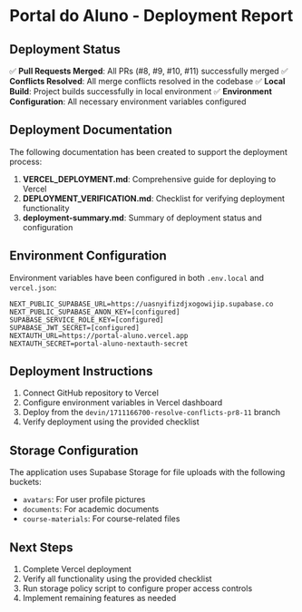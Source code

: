 # Portal do Aluno - Deployment Report

## Deployment Status
✅ **Pull Requests Merged**: All PRs (#8, #9, #10, #11) successfully merged
✅ **Conflicts Resolved**: All merge conflicts resolved in the codebase
✅ **Local Build**: Project builds successfully in local environment
✅ **Environment Configuration**: All necessary environment variables configured

## Deployment Documentation
The following documentation has been created to support the deployment process:

1. **VERCEL_DEPLOYMENT.md**: Comprehensive guide for deploying to Vercel
2. **DEPLOYMENT_VERIFICATION.md**: Checklist for verifying deployment functionality
3. **deployment-summary.md**: Summary of deployment status and configuration

## Environment Configuration
Environment variables have been configured in both `.env.local` and `vercel.json`:

```
NEXT_PUBLIC_SUPABASE_URL=https://uasnyifizdjxogowijip.supabase.co
NEXT_PUBLIC_SUPABASE_ANON_KEY=[configured]
SUPABASE_SERVICE_ROLE_KEY=[configured]
SUPABASE_JWT_SECRET=[configured]
NEXTAUTH_URL=https://portal-aluno.vercel.app
NEXTAUTH_SECRET=portal-aluno-nextauth-secret
```

## Deployment Instructions
1. Connect GitHub repository to Vercel
2. Configure environment variables in Vercel dashboard
3. Deploy from the `devin/1711166700-resolve-conflicts-pr8-11` branch
4. Verify deployment using the provided checklist

## Storage Configuration
The application uses Supabase Storage for file uploads with the following buckets:
- `avatars`: For user profile pictures
- `documents`: For academic documents
- `course-materials`: For course-related files

## Next Steps
1. Complete Vercel deployment
2. Verify all functionality using the provided checklist
3. Run storage policy script to configure proper access controls
4. Implement remaining features as needed
